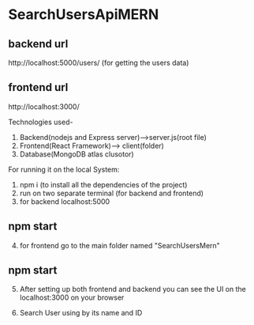 # SearchUsersApiMERN

## backend url
http://localhost:5000/users/ (for getting the users data)

## frontend url
http://localhost:3000/

Technologies used-
1. Backend(nodejs and Express server)-->server.js(root file)
2. Frontend(React Framework)--> client(folder)
3. Database(MongoDB atlas clusotor)

For running it on the local System:

1. npm i (to install all the dependencies of the project)
2. run on two separate terminal (for backend and frontend)
3. for backend localhost:5000 
## npm start 

4. for frontend go to the main folder named "SearchUsersMern"
## npm start

5. After setting up both frontend and backend you can see the UI on the localhost:3000 on your browser

6. Search User using by its name and ID

